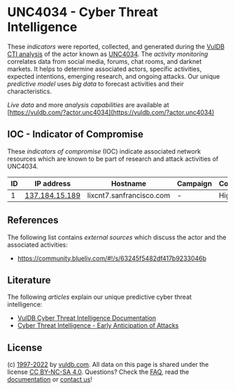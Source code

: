 # UNC4034 - Cyber Threat Intelligence

These _indicators_ were reported, collected, and generated during the [VulDB CTI analysis](https://vuldb.com/?kb.cti) of the actor known as [UNC4034](https://vuldb.com/?actor.unc4034). The _activity monitoring_ correlates data from social media, forums, chat rooms, and darknet markets. It helps to determine associated actors, specific activities, expected intentions, emerging research, and ongoing attacks. Our unique _predictive model_ uses _big data_ to forecast activities and their characteristics.

_Live data_ and more _analysis capabilities_ are available at [https://vuldb.com/?actor.unc4034](https://vuldb.com/?actor.unc4034)

## IOC - Indicator of Compromise

These _indicators of compromise_ (IOC) indicate associated network resources which are known to be part of research and attack activities of UNC4034.

ID | IP address | Hostname | Campaign | Confidence
-- | ---------- | -------- | -------- | ----------
1 | [137.184.15.189](https://vuldb.com/?ip.137.184.15.189) | lixcnt7.sanfrancisco.com | - | High

## References

The following list contains _external sources_ which discuss the actor and the associated activities:

* https://community.blueliv.com/#!/s/63245f5482df417b9233046b

## Literature

The following _articles_ explain our unique predictive cyber threat intelligence:

* [VulDB Cyber Threat Intelligence Documentation](https://vuldb.com/?kb.cti)
* [Cyber Threat Intelligence - Early Anticipation of Attacks](https://www.scip.ch/en/?labs.20201022)

## License

(c) [1997-2022](https://vuldb.com/?kb.changelog) by [vuldb.com](https://vuldb.com/?kb.about). All data on this page is shared under the license [CC BY-NC-SA 4.0](https://creativecommons.org/licenses/by-nc-sa/4.0/). Questions? Check the [FAQ](https://vuldb.com/?kb.faq), read the [documentation](https://vuldb.com/?kb) or [contact us](https://vuldb.com/?contact)!
